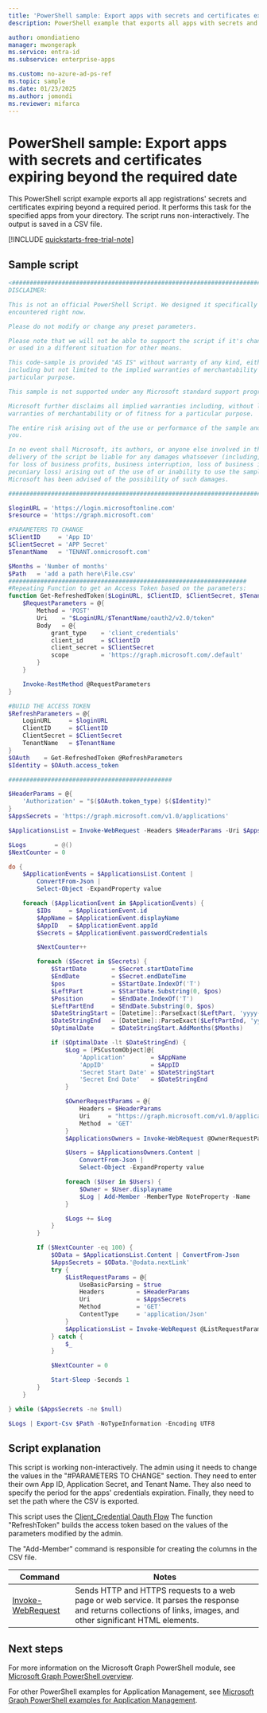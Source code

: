 ```yaml
---
title: 'PowerShell sample: Export apps with secrets and certificates expiring beyond the required date'
description: PowerShell example that exports all apps with secrets and certificates expiring beyond the required date for the specified apps in your Microsoft Entra tenant.

author: omondiatieno
manager: mwongerapk
ms.service: entra-id
ms.subservice: enterprise-apps

ms.custom: no-azure-ad-ps-ref
ms.topic: sample
ms.date: 01/23/2025
ms.author: jomondi
ms.reviewer: mifarca
---
```


# PowerShell sample: Export apps with secrets and certificates expiring beyond the required date

This PowerShell script example exports all app registrations' secrets and certificates expiring beyond a required period. It performs this task for the specified apps from your directory. The script runs non-interactively. The output is saved in a CSV file.

[!INCLUDE [quickstarts-free-trial-note](~/includes/azure-docs-pr/quickstarts-free-trial-note.md)]

## Sample script

```powershell
<#################################################################################
DISCLAIMER:

This is not an official PowerShell Script. We designed it specifically for the situation you have
encountered right now.

Please do not modify or change any preset parameters.

Please note that we will not be able to support the script if it's changed or altered in any way
or used in a different situation for other means.

This code-sample is provided "AS IS" without warranty of any kind, either expressed or implied,
including but not limited to the implied warranties of merchantability and/or fitness for a
particular purpose.

This sample is not supported under any Microsoft standard support program or service.

Microsoft further disclaims all implied warranties including, without limitation, any implied
warranties of merchantability or of fitness for a particular purpose.

The entire risk arising out of the use or performance of the sample and documentation remains with
you.

In no event shall Microsoft, its authors, or anyone else involved in the creation, production, or
delivery of the script be liable for any damages whatsoever (including, without limitation, damages
for loss of business profits, business interruption, loss of business information, or other
pecuniary loss) arising out of the use of or inability to use the sample or documentation, even if
Microsoft has been advised of the possibility of such damages.

#################################################################################>

$loginURL = 'https://login.microsoftonline.com'
$resource = 'https://graph.microsoft.com'

#PARAMETERS TO CHANGE
$ClientID     = 'App ID'
$ClientSecret = 'APP Secret'
$TenantName   = 'TENANT.onmicrosoft.com'

$Months = 'Number of months'
$Path   = 'add a path here\File.csv'
###################################################################
#Repeating Function to get an Access Token based on the parameters:
function Get-RefreshedToken($LoginURL, $ClientID, $ClientSecret, $TenantName) {
    $RequestParameters = @{
        Method = 'POST'
        Uri    = "$LoginURL/$TenantName/oauth2/v2.0/token"
        Body   = @{
            grant_type    = 'client_credentials'
            client_id     = $ClientID
            client_secret = $ClientSecret
            scope         = 'https://graph.microsoft.com/.default'
        }
    }

    Invoke-RestMethod @RequestParameters
}

#BUILD THE ACCESS TOKEN
$RefreshParameters = @{
    LoginURL     = $loginURL
    ClientID     = $ClientID
    ClientSecret = $ClientSecret
    TenantName   = $TenantName
}
$OAuth    = Get-RefreshedToken @RefreshParameters
$Identity = $OAuth.access_token

##############################################

$HeaderParams = @{
    'Authorization' = "$($OAuth.token_type) $($Identity)"
}
$AppsSecrets = 'https://graph.microsoft.com/v1.0/applications'

$ApplicationsList = Invoke-WebRequest -Headers $HeaderParams -Uri $AppsSecrets -Method GET

$Logs        = @()
$NextCounter = 0

do {
    $ApplicationEvents = $ApplicationsList.Content |
        ConvertFrom-Json |
        Select-Object -ExpandProperty value

    foreach ($ApplicationEvent in $ApplicationEvents) {
        $IDs     = $ApplicationEvent.id
        $AppName = $ApplicationEvent.displayName
        $AppID   = $ApplicationEvent.appId
        $Secrets = $ApplicationEvent.passwordCredentials

        $NextCounter++

        foreach ($Secret in $Secrets) {
            $StartDate       = $Secret.startDateTime
            $EndDate         = $Secret.endDateTime
            $pos             = $StartDate.IndexOf('T')
            $LeftPart        = $StartDate.Substring(0, $pos)
            $Position        = $EndDate.IndexOf('T')
            $LeftPartEnd     = $EndDate.Substring(0, $pos)
            $DateStringStart = [Datetime]::ParseExact($LeftPart, 'yyyy-MM-dd', $null)
            $DateStringEnd   = [Datetime]::ParseExact($LeftPartEnd, 'yyyy-MM-dd', $null)
            $OptimalDate     = $DateStringStart.AddMonths($Months)

            if ($OptimalDate -lt $DateStringEnd) {
                $Log = [PSCustomObject]@{
                    'Application'       = $AppName
                    'AppID'             = $AppID
                    'Secret Start Date' = $DateStringStart
                    'Secret End Date'   = $DateStringEnd
                }

                $OwnerRequestParams = @{
                    Headers = $HeaderParams
                    Uri     = "https://graph.microsoft.com/v1.0/applications/$IDs/owners"
                    Method  = 'GET'
                }
                $ApplicationsOwners = Invoke-WebRequest @OwnerRequestParams

                $Users = $ApplicationsOwners.Content |
                    ConvertFrom-Json |
                    Select-Object -ExpandProperty value

                foreach ($User in $Users) {
                    $Owner = $User.displayname
                    $Log | Add-Member -MemberType NoteProperty -Name  'AppOwner' -Value $Owner
                }

                $Logs += $Log
            }
        }

        If ($NextCounter -eq 100) {
            $OData = $ApplicationsList.Content | ConvertFrom-Json
            $AppsSecrets = $OData.'@odata.nextLink'
            try {
                $ListRequestParams = @{
                    UseBasicParsing = $true
                    Headers         = $HeaderParams
                    Uri             = $AppsSecrets
                    Method          = 'GET'
                    ContentType     = 'application/Json'
                }
                $ApplicationsList = Invoke-WebRequest @ListRequestParams
            } catch {
                $_
            }

            $NextCounter = 0

            Start-Sleep -Seconds 1
        }
    }

} while ($AppsSecrets -ne $null)

$Logs | Export-Csv $Path -NoTypeInformation -Encoding UTF8
```

## Script explanation

This script is working non-interactively. The admin using it needs to change the values in the "#PARAMETERS TO CHANGE" section. They need to enter their own App ID, Application Secret, and Tenant Name. They also need to specify the period for the apps' credentials expiration. Finally, they need to set the path where the CSV is exported.

This script uses the [Client_Credential Oauth Flow](~/identity-platform/v2-oauth2-client-creds-grant-flow.md) The function "RefreshToken" builds the access token based on the values of the parameters modified by the admin.

The "Add-Member" command is responsible for creating the columns in the CSV file.

| Command | Notes |
|---|---|
| [Invoke-WebRequest](/powershell/module/microsoft.powershell.utility/invoke-webrequest) | Sends HTTP and HTTPS requests to a web page or web service. It parses the response and returns collections of links, images, and other significant HTML elements. |

## Next steps

For more information on the Microsoft Graph PowerShell module, see [Microsoft Graph PowerShell overview](/powershell/microsoftgraph/overview).

For other PowerShell examples for Application Management, see [Microsoft Graph PowerShell examples for Application Management](../app-management-powershell-samples.md).
